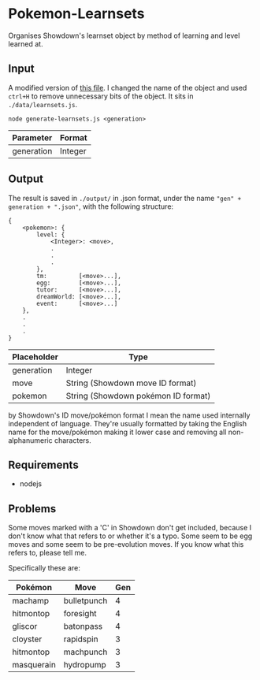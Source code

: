 Pokemon-Learnsets
=================

Organises Showdown's learnset object by method of learning and level learned at.

Input
-----

A modified version of [this file](https://github.com/Zarel/Pokemon-Showdown/blob/master/data/learnsets.js). I changed the name of the object and used `ctrl+H` to remove unnecessary bits of the object. It sits in `./data/learnsets.js`.

`node generate-learnsets.js <generation>`

Parameter  | Format
-----------|---------
generation | Integer

Output
------

The result is saved in `./output/` in .json format, under the name `"gen" + generation + ".json"`, with the following structure:

    {
    	<pokemon>: {
    		level: {
    			<Integer>: <move>,
    			.
    			.
    			.
    		},
    		tm:         [<move>...],
    		egg:        [<move>...],
    		tutor:      [<move>...],
    		dreamWorld: [<move>...],
    		event:      [<move>...]
    	},
    	.
    	.
    	.
    }

Placeholder  | Type
-------------|---------
generation   | Integer
move         | String (Showdown move ID format)
pokemon      | String (Showdown pokémon ID format)

by Showdown's ID move/pokémon format I mean the name used internally independent of language. They're usually formatted by taking the English name for the move/pokémon making it lower case and removing all non-alphanumeric characters.

Requirements
------------

* nodejs

Problems
--------

Some moves marked with a 'C' in Showdown don't get included, because I don't know what that refers to or whether it's a typo. Some seem to be egg moves and some seem to be pre-evolution moves. If you know what this refers to, please tell me.

Specifically these are:

Pokémon    | Move        | Gen
-----------|-------------|-----
machamp    | bulletpunch | 4
hitmontop  | foresight   | 4
gliscor    | batonpass   | 4
cloyster   | rapidspin   | 3
hitmontop  | machpunch   | 3
masquerain | hydropump   | 3
